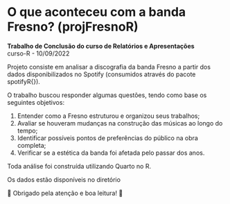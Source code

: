 # O que aconteceu com a banda Fresno? (projFresnoR)

**Trabalho de Conclusão do curso de Relatórios e Apresentações** 
\
curso-R - 10/09/2022

Projeto consiste em analisar a discografia da banda Fresno a partir dos dados disponibilizados no Spotify (consumidos através do pacote spotifyR{}). 

O trabalho buscou responder algumas questões, tendo como base os seguintes objetivos:

1. Entender como a Fresno estruturou e organizou seus trabalhos;
2. Avaliar se houveram mudanças na construção das músicas ao longo do tempo;
3. Identificar possíveis pontos de preferências do público na obra completa;
4. Verificar se a estética da banda foi afetada pelo passar dos anos.

Toda análise foi construída utilizando Quarto no R.

Os dados estão disponíveis no diretório 

🎸 Obrigado pela atenção e boa leitura! 🎸
